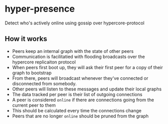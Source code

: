 # hyper-presence
Detect who's actively online using gossip over hypercore-protocol

## How it works

- Peers keep an internal graph with the state of other peers
- Communication is facilitatied with flooding broadcasts over the hypercore replicaiton protocol
- When peers first boot up, they will ask their first peer for a copy of their graph to bootstrap
- From there, peers will broadcast whenever they've connected or disconnected from somebody.
- Other peers will listen to these messages and update their local graphs
- The data tracked per peer is their list of outgoing connections
- A peer is considered `online` if there are connections going from the current peer to them
- This should be calculated every time the connections change
- Peers that are no longer `online` should be pruned from the graph
